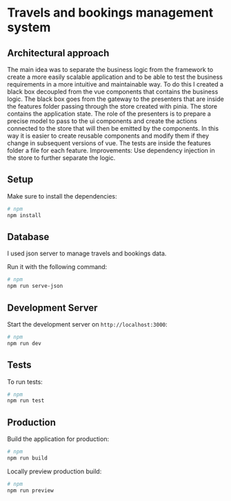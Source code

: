 # Travels and bookings management system

## Architectural approach

The main idea was to separate the business logic from the framework to create a more easily scalable application and to be able to test the business requirements in a more intuitive and maintainable way. To do this I created a black box decoupled from the vue components that contains the business logic. The black box goes from the gateway to the presenters that are inside the features folder passing through the store created with pinia. The store contains the application state. The role of the presenters is to prepare a precise model to pass to the ui components and create the actions connected to the store that will then be emitted by the components.
In this way it is easier to create reusable components and modify them if they change in subsequent versions of vue.
The tests are inside the features folder a file for each feature.
Improvements: Use dependency injection in the store to further separate the logic.

## Setup

Make sure to install the dependencies:

```bash
# npm
npm install

```

## Database

I used json server to manage travels and bookings data.

Run it with the following command:

```bash
# npm
npm run serve-json

```

## Development Server

Start the development server on `http://localhost:3000`:

```bash
# npm
npm run dev

```

## Tests

To run tests:

```bash
# npm
npm run test

```

## Production

Build the application for production:

```bash
# npm
npm run build

```

Locally preview production build:

```bash
# npm
npm run preview

```
